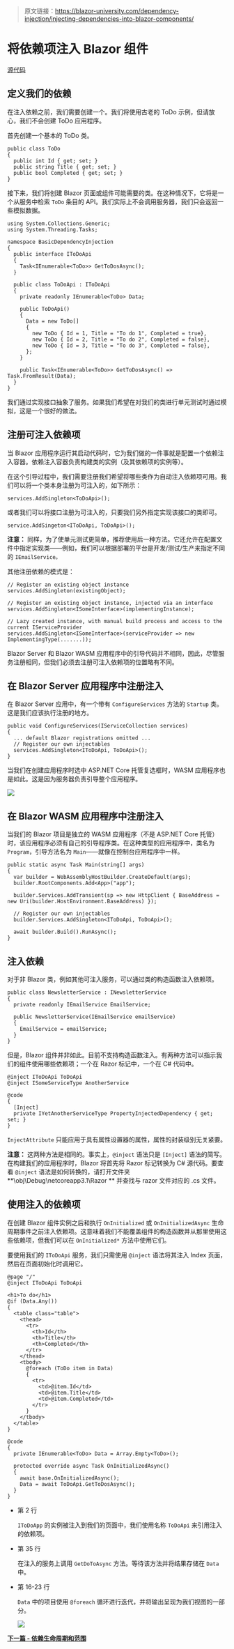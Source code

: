 > 原文链接：https://blazor-university.com/dependency-injection/injecting-dependencies-into-blazor-components/

# 将依赖项注入 Blazor 组件
[源代码](https://github.com/mrpmorris/blazor-university/tree/master/src/DependencyInjection/BasicDependencyInjection)

## 定义我们的依赖
在注入依赖之前，我们需要创建一个。我们将使用古老的 ToDo 示例，但请放心，我们不会创建 ToDo 应用程序。

首先创建一个基本的 ToDo 类。

```
public class ToDo
{
  public int Id { get; set; }
  public string Title { get; set; }
  public bool Completed { get; set; }
}
```

接下来，我们将创建 Blazor 页面或组件可能需要的类。在这种情况下，它将是一个从服务中检索 `ToDo` 条目的 API。我们实际上不会调用服务器，我们只会返回一些模拟数据。

```
using System.Collections.Generic;
using System.Threading.Tasks;

namespace BasicDependencyInjection
{
  public interface IToDoApi
  {
    Task<IEnumerable<ToDo>> GetToDosAsync();
  }

  public class ToDoApi : IToDoApi
  {
    private readonly IEnumerable<ToDo> Data;

    public ToDoApi()
    {
      Data = new ToDo[]
      {
        new ToDo { Id = 1, Title = "To do 1", Completed = true},
        new ToDo { Id = 2, Title = "To do 2", Completed = false},
        new ToDo { Id = 3, Title = "To do 3", Completed = false},
      };
    }

    public Task<IEnumerable<ToDo>> GetToDosAsync() => Task.FromResult(Data);
  }
}
```

我们通过实现接口抽象了服务。如果我们希望在对我们的类进行单元测试时通过模拟，这是一个很好的做法。

## 注册可注入依赖项
当 Blazor 应用程序运行其启动代码时，它为我们做的一件事就是配置一个依赖注入容器。依赖注入容器负责构建类的实例（及其依赖项的实例等）。

在这个引导过程中，我们需要注册我们希望将哪些类作为自动注入依赖项可用。我们可以将一个类本身注册为可注入的，如下所示：

```
services.AddSingleton<ToDoApi>();
```

或者我们可以将接口注册为可注入的，只要我们另外指定实现该接口的类即可。

```
service.AddSingeton<IToDoApi, ToDoApi>();
```

**注意：** 同样，为了使单元测试更简单，推荐使用后一种方法。它还允许在配置文件中指定实现类——例如，我们可以根据部署的平台是开发/测试/生产来指定不同的 `IEmailService。`

其他注册依赖的模式是：

```
// Register an existing object instance
services.AddSingleton(existingObject);

// Register an existing object instance, injected via an interface
services.AddSingleton<ISomeInterface>(implementingInstance);

// Lazy created instance, with manual build process and access to the current IServiceProvider
services.AddSingleton<ISomeInterface>(serviceProvider => new ImplementingType(.......));
```

Blazor Server 和 Blazor WASM 应用程序中的引导代码并不相同，因此，尽管服务注册相同，但我们必须去注册可注入依赖项的位置略有不同。

## 在 Blazor Server 应用程序中注册注入
在 Blazor Server 应用中，有一个带有 `ConfigureServices` 方法的 `Startup` 类。这是我们应该执行注册的地方。

```
public void ConfigureServices(IServiceCollection services)
{
  ... default Blazor registrations omitted ...
  // Register our own injectables
  services.AddSingleton<IToDoApi, ToDoApi>();
}
```

当我们在创建应用程序时选中 ASP.NET Core 托管复选框时，WASM 应用程序也是如此。这是因为服务器负责引导整个应用程序。

![](NewAspNetCoreHostedWasmApp.jpg)

## 在 Blazor WASM 应用程序中注册注入
当我们的 Blazor 项目是独立的 WASM 应用程序（不是 ASP.NET Core 托管）时，该应用程序必须有自己的引导程序类。在这种类型的应用程序中，类名为 `Program`，引导方法名为 `Main`——就像在控制台应用程序中一样。

```
public static async Task Main(string[] args)
{
  var builder = WebAssemblyHostBuilder.CreateDefault(args);
  builder.RootComponents.Add<App>("app");

  builder.Services.AddTransient(sp => new HttpClient { BaseAddress = new Uri(builder.HostEnvironment.BaseAddress) });

  // Register our own injectables
  builder.Services.AddSingleton<IToDoApi, ToDoApi>();

  await builder.Build().RunAsync();
}
```

## 注入依赖
对于非 Blazor 类，例如其他可注入服务，可以通过类的构造函数注入依赖项。

```
public class NewsletterService : INewsletterService
{
  private readonly IEmailService EmailService;

  public NewsletterService(IEmailService emailService)
  {
    EmailService = emailService;
  }
}
```
但是，Blazor 组件并非如此。目前不支持构造函数注入。有两种方法可以指示我们的组件使用哪些依赖项；一个在 Razor 标记中，一个在 C# 代码中。

```
@inject IToDoApi ToDoApi
@inject ISomeServiceType AnotherService

@code
{
  [Inject]
  private IYetAnotherServiceType PropertyInjectedDependency { get; set; }
}
```
`InjectAttribute` 只能应用于具有属性设置器的属性，属性的封装级别无关紧要。

**注意：** 这两种方法是相同的。事实上，`@inject` 语法只是 `[Inject]` 语法的简写。在构建我们的应用程序时，Blazor 将首先将 Razor 标记转换为 C# 源代码。要查看 `@inject` 语法是如何转换的，请打开文件夹 **\obj\Debug\netcoreapp3.1\Razor ** 并查找与 razor 文件对应的 .cs 文件。

## 使用注入的依赖项
在创建 Blazor 组件实例之后和执行 `OnInitialized` 或 `OnInitializedAsync` 生命周期事件之前注入依赖项。这意味着我们不能覆盖组件的构造函数并从那里使用这些依赖项，但我们可以在 `OnInitialized*` 方法中使用它们。

要使用我们的 `IToDoApi` 服务，我们只需使用 `@inject` 语法将其注入 Index 页面，然后在页面初始化时调用它。

```
@page "/"
@inject IToDoApi ToDoApi

<h1>To do</h1>
@if (Data.Any())
{
  <table class="table">
    <thead>
      <tr>
        <th>Id</th>
        <th>Title</th>
        <th>Completed</th>
      </tr>
    </thead>
    <tbody>
      @foreach (ToDo item in Data)
      {
        <tr>
          <td>@item.Id</td>
          <td>@item.Title</td>
          <td>@item.Completed</td>
        </tr>
      }
    </tbody>
  </table>
}

@code
{
  private IEnumerable<ToDo> Data = Array.Empty<ToDo>();

  protected override async Task OnInitializedAsync()
  {
    await base.OnInitializedAsync();
    Data = await ToDoApi.GetToDosAsync();
  }
}
```

- 第 2 行

  `IToDoApp` 的实例被注入到我们的页面中，我们使用名称 `ToDoApi` 来引用注入的依赖项。

- 第 35 行

  在注入的服务上调用 `GetDoToAsync` 方法。等待该方法并将结果存储在 `Data` 中。

- 第 16-23 行

  `Data` 中的项目使用 `@foreach` 循环进行迭代，并将输出呈现为我们视图的一部分。

  ![](ToDoListRendered.png)

**[下一篇 - 依赖生命周期和范围](/dependency-injection/dependency-lifetimes-and-scopes/)**